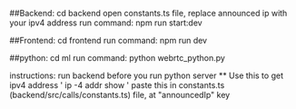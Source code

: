 ##Backend:
cd backend
open constants.ts file, replace announced ip with your ipv4 address
run command: npm run start:dev


##Frontend:
cd frontend
run command: npm run dev

##python:
cd ml
run command: python webrtc_python.py


instructions:
run backend before you run python server
** Use this to get ipv4 address ' ip -4 addr show '
paste this in constants.ts (backend/src/calls/constants.ts) file, at "announcedIp" key